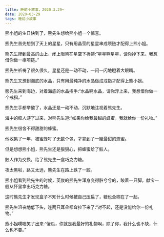 ```yaml
---
title: 睡前小故事，2020.3.29~
date: 2020-03-29
tags: 睡前小故事
---
```


熊小姐的生日快到了，熊先生想给熊小姐一个惊喜。

熊先生首先想到了天上的星星，只有用晶莹的星星串成项链才配得上熊小姐。

熊先生爬到最高的山上，闭上眼睛在星空下祈祷:“星星啊星星，请你掉下来，我想借你做一串项链。”

熊先生祈祷了很久很久，星星还是一动不动，一闪一闪地瞪着大眼睛。<!-- more -->

熊先生又想到海底的水晶，只有用最纯净的水晶做成戒指才配得上熊小姐。

態先生来到海边，对着海底的水晶招手:“水晶啊水晶，请你浮上来，我想借你做一个戒指。”

熊先生手都举酸了，水晶还是一动不动，沉默地注视着熊先生。

海中的鲛人游了过来，对熊先生道:“如果你给我最甜的蜂蜜，我就给你一份礼物。”

熊先生很舍不得甜甜的蜂蜜。

他收集了一年，被蜜蜂叮了无数个包，才拿到了一罐最甜的蜂蜜。

但是想想熊小姐，熊先生还是狠狠心，把蜂蜜给了鲛人。

鲛人作为交换，给了熊先生一盒巧克力糖。

夜太黑啦，路又太远，熊先生在路上跌了一跤。

熊小姐看到熊先生的时候，英俊的熊先生浑身变得脏兮兮的，跛着一只脚，献宝一般从怀里拿出巧克力糖。

这时熊先生才发现盒子不知什么时候被自己压扁了，糖也全糊在了一起。

熊先生沮丧地低下头，连两只耳朵都耷拉下来了:“对不起，还是没能给你一份礼物。”

熊小姐噗嗤笑了出来:“傻瓜，你就是我最好的礼物啊，除了你，我什么也不缺，什么也不要。”